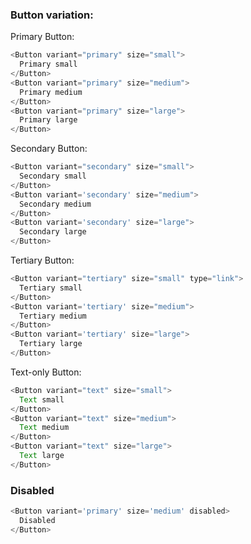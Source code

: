 ### Button variation:

Primary Button:

```js
<Button variant="primary" size="small">
  Primary small
</Button>
<Button variant="primary" size="medium">
  Primary medium
</Button>
<Button variant="primary" size="large">
  Primary large
</Button>
```

Secondary Button:

```js
<Button variant="secondary" size="small">
  Secondary small
</Button>
<Button variant='secondary' size="medium">
  Secondary medium
</Button>
<Button variant='secondary' size="large">
  Secondary large
</Button>
```

Tertiary Button:

```js
<Button variant="tertiary" size="small" type="link">
  Tertiary small
</Button>
<Button variant='tertiary' size="medium">
  Tertiary medium
</Button>
<Button variant='tertiary' size="large">
  Tertiary large
</Button>
```

Text-only Button:

```js
<Button variant="text" size="small">
  Text small
</Button>
<Button variant="text" size="medium">
  Text medium
</Button>
<Button variant="text" size="large">
  Text large
</Button>
```

### Disabled

```js
<Button variant='primary' size='medium' disabled>
  Disabled
</Button>
```

